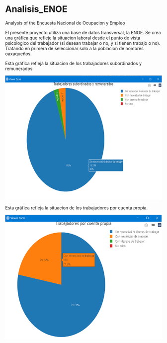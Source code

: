 # Analisis_ENOE
Analysis of the Encuesta Nacional de Ocupacion y Empleo

El presente proyecto utiliza una base de datos transversal, la ENOE.
Se crea una gráfica que refleje la situacion laboral desde el punto de vista 
psicologico del trabajador (si desean trabajar o no, y si tienen trabajo o no). 
Tratando en primera de seleccionar solo a la poblacion de hombres oaxaqueños.

Esta gráfica refleja la situacion de los trabajadores subordinados y remunerados
<p align="center">
    <img src="https://github.com/Rafa-77/Analisis_ENOE/blob/main/Images/Trabajadores1.png" width="550" height="400">
</p>

Esta gráfica refleja la situacion de los trabajadores por cuenta propia.

<p align="center">
    <img src="https://github.com/Rafa-77/Analisis_ENOE/blob/main/Images/Trabajadores2.png" width="550" height="400">
</p>
